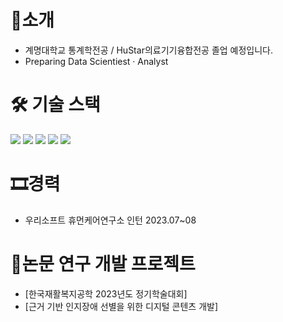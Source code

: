 # 📌소개
- 계명대학교 통계학전공 / HuStar의료기기융합전공 졸업 예정입니다.
- Preparing Data Scientiest · Analyst

# 🛠 기술 스택
<img src="https://img.shields.io/badge/python-3776AB?style=for-the-badge&logo=python&logoColor=white"> <img src="https://img.shields.io/badge/Pytorch-EE4C2C?style=for-the-badge&logo=Pytorch&logoColor=white">   <img src="https://img.shields.io/badge/SQLite-003B57?style=for-the-badge&logo=SQLite&logoColor=white">  <img src="https://img.shields.io/badge/Spss-0A9EDC?style=for-the-badge&logo=Spss&logoColor=white"> <img src="https://img.shields.io/badge/SAS-8CAAE6?style=for-the-badge&logo=SAS&logoColor=white"> 

# 🎞경력
- 우리소프트 휴먼케어연구소 인턴 2023.07~08

# 📜논문 연구 개발 프로젝트
- [한국재활복지공학 2023년도 정기학술대회]
- [근거 기반 인지장애 선별을 위한 디지털 콘텐츠 개발]





  
